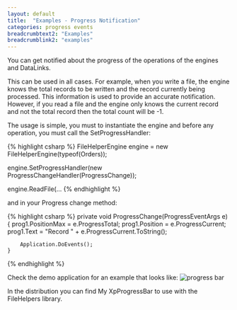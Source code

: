 ```yaml
---
layout: default
title:  "Examples - Progress Notification"
categories: progress events
breadcrumbtext2: "Examples"
breadcrumblink2: "examples"
---
```


You can get notified about the progress of the operations
of the engines and DataLinks.

This can be used in all cases. For example, when you write a file,
the engine knows the total records to be written and the record
currently being processed.  This information is used to provide an
accurate notification. However, if you read a file and the engine only
knows the current record and not the total record then the total count
will be -1.

The usage is simple, you must to instantiate the engine and before
any operation, you must call the SetProgressHandler:

{% highlight csharp %}
  FileHelperEngine engine = new FileHelperEngine(typeof(Orders));

  engine.SetProgressHandler(new ProgressChangeHandler(ProgressChange));
    
  engine.ReadFile(... 
{% endhighlight %}

and in your Progress change method:

{% highlight csharp %}
    private void ProgressChange(ProgressEventArgs e)
    {
        prog1.PositionMax = e.ProgressTotal;
        prog1.Position = e.ProgressCurrent;
        prog1.Text = "Record " + e.ProgressCurrent.ToString();

        Application.DoEvents();
    }
{% endhighlight %} 


Check the demo application for an example that looks like:
        <img src="progress.png" alt="progress bar"/>

In the distribution you can find My XpProgressBar to use with the FileHelpers library.
